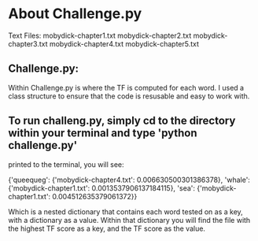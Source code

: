 # About Challenge.py

Text Files:
mobydick-chapter1.txt
mobydick-chapter2.txt
mobydick-chapter3.txt
mobydick-chapter4.txt
mobydick-chapter5.txt

## Challenge.py:
Within Challenge.py is where the TF is computed for each word. I used a class structure to 
ensure that the code is resusable and easy to work with. 

## To run challeng.py, simply cd to the directory within your terminal and type 'python challenge.py'
printed to the terminal, you will see: 

{'queequeg': {'mobydick-chapter4.txt': 0.006630500301386378}, 'whale': {'mobydick-chapter1.txt': 0.0013537906137184115}, 'sea': {'mobydick-chapter1.txt': 0.004512635379061372}}

Which is a nested dictionary that contains each word tested on as a key, with a dictionary as a value. Within that dictionary you will find the file  with the highest TF score as a key, and the TF score as the value. 
